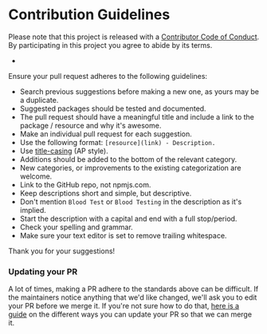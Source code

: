 # Contribution Guidelines

Please note that this project is released with a [Contributor Code of Conduct](code-of-conduct.md). By participating in this project you agree to abide by its terms.

-

Ensure your pull request adheres to the following guidelines:

- Search previous suggestions before making a new one, as yours may be a duplicate.
- Suggested packages should be tested and documented.
- The pull request should have a meaningful title and include a link to the package / resource and why it's awesome.
- Make an individual pull request for each suggestion.
- Use the following format: `[resource](link) - Description.`
- Use [title-casing](http://titlecapitalization.com) (AP style).
- Additions should be added to the bottom of the relevant category.
- New categories, or improvements to the existing categorization are welcome.
- Link to the GitHub repo, not npmjs.com.
- Keep descriptions short and simple, but descriptive.
- Don't mention `Blood Test` or `Blood Testing` in the description as it's implied.
- Start the description with a capital and end with a full stop/period.
- Check your spelling and grammar.
- Make sure your text editor is set to remove trailing whitespace.

Thank you for your suggestions!

### Updating your PR

A lot of times, making a PR adhere to the standards above can be difficult. If the maintainers notice anything that we'd like changed, we'll ask you to edit your PR before we merge it. If you're not sure how to do that, [here is a guide](https://github.com/RichardLitt/docs/blob/master/amending-a-commit-guide.md) on the different ways you can update your PR so that we can merge it.
